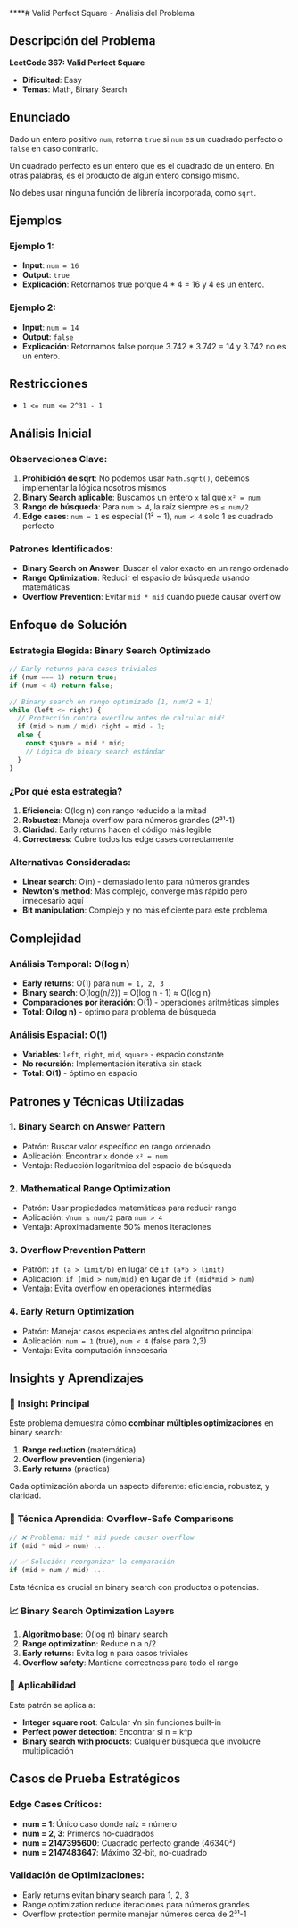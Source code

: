 \*\*\*\*# Valid Perfect Square - Análisis del Problema

## Descripción del Problema

**LeetCode 367: Valid Perfect Square**

- **Dificultad**: Easy
- **Temas**: Math, Binary Search

## Enunciado

Dado un entero positivo `num`, retorna `true` si `num` es un cuadrado perfecto o `false` en caso contrario.

Un cuadrado perfecto es un entero que es el cuadrado de un entero. En otras palabras, es el producto de algún entero consigo mismo.

No debes usar ninguna función de librería incorporada, como `sqrt`.

## Ejemplos

### Ejemplo 1:

- **Input**: `num = 16`
- **Output**: `true`
- **Explicación**: Retornamos true porque 4 \* 4 = 16 y 4 es un entero.

### Ejemplo 2:

- **Input**: `num = 14`
- **Output**: `false`
- **Explicación**: Retornamos false porque 3.742 \* 3.742 = 14 y 3.742 no es un entero.

## Restricciones

- `1 <= num <= 2^31 - 1`

## Análisis Inicial

### Observaciones Clave:

1. **Prohibición de sqrt**: No podemos usar `Math.sqrt()`, debemos implementar la lógica nosotros mismos
2. **Binary Search aplicable**: Buscamos un entero `x` tal que `x² = num`
3. **Rango de búsqueda**: Para `num > 4`, la raíz siempre es `≤ num/2`
4. **Edge cases**: `num = 1` es especial (1² = 1), `num < 4` solo 1 es cuadrado perfecto

### Patrones Identificados:

- **Binary Search on Answer**: Buscar el valor exacto en un rango ordenado
- **Range Optimization**: Reducir el espacio de búsqueda usando matemáticas
- **Overflow Prevention**: Evitar `mid * mid` cuando puede causar overflow

## Enfoque de Solución

### Estrategia Elegida: Binary Search Optimizado

```typescript
// Early returns para casos triviales
if (num === 1) return true;
if (num < 4) return false;

// Binary search en rango optimizado [1, num/2 + 1]
while (left <= right) {
  // Protección contra overflow antes de calcular mid²
  if (mid > num / mid) right = mid - 1;
  else {
    const square = mid * mid;
    // Lógica de binary search estándar
  }
}
```

### ¿Por qué esta estrategia?

1. **Eficiencia**: O(log n) con rango reducido a la mitad
2. **Robustez**: Maneja overflow para números grandes (2³¹-1)
3. **Claridad**: Early returns hacen el código más legible
4. **Correctness**: Cubre todos los edge cases correctamente

### Alternativas Consideradas:

- **Linear search**: O(n) - demasiado lento para números grandes
- **Newton's method**: Más complejo, converge más rápido pero innecesario aquí
- **Bit manipulation**: Complejo y no más eficiente para este problema

## Complejidad

### Análisis Temporal: O(log n)

- **Early returns**: O(1) para `num = 1, 2, 3`
- **Binary search**: O(log(n/2)) = O(log n - 1) ≈ O(log n)
- **Comparaciones por iteración**: O(1) - operaciones aritméticas simples
- **Total**: **O(log n)** - óptimo para problema de búsqueda

### Análisis Espacial: O(1)

- **Variables**: `left`, `right`, `mid`, `square` - espacio constante
- **No recursión**: Implementación iterativa sin stack
- **Total**: **O(1)** - óptimo en espacio

## Patrones y Técnicas Utilizadas

### 1. **Binary Search on Answer Pattern**

- Patrón: Buscar valor específico en rango ordenado
- Aplicación: Encontrar `x` donde `x² = num`
- Ventaja: Reducción logarítmica del espacio de búsqueda

### 2. **Mathematical Range Optimization**

- Patrón: Usar propiedades matemáticas para reducir rango
- Aplicación: `√num ≤ num/2` para `num > 4`
- Ventaja: Aproximadamente 50% menos iteraciones

### 3. **Overflow Prevention Pattern**

- Patrón: `if (a > limit/b)` en lugar de `if (a*b > limit)`
- Aplicación: `if (mid > num/mid)` en lugar de `if (mid*mid > num)`
- Ventaja: Evita overflow en operaciones intermedias

### 4. **Early Return Optimization**

- Patrón: Manejar casos especiales antes del algoritmo principal
- Aplicación: `num = 1` (true), `num < 4` (false para 2,3)
- Ventaja: Evita computación innecesaria

## Insights y Aprendizajes

### 🎯 **Insight Principal**

Este problema demuestra cómo **combinar múltiples optimizaciones** en binary search:

1. **Range reduction** (matemática)
2. **Overflow prevention** (ingeniería)
3. **Early returns** (práctica)

Cada optimización aborda un aspecto diferente: eficiencia, robustez, y claridad.

### 🔧 **Técnica Aprendida: Overflow-Safe Comparisons**

```typescript
// ❌ Problema: mid * mid puede causar overflow
if (mid * mid > num) ...

// ✅ Solución: reorganizar la comparación
if (mid > num / mid) ...
```

Esta técnica es crucial en binary search con productos o potencias.

### 📈 **Binary Search Optimization Layers**

1. **Algoritmo base**: O(log n) binary search
2. **Range optimization**: Reduce n a n/2
3. **Early returns**: Evita log n para casos triviales
4. **Overflow safety**: Mantiene correctness para todo el rango

### 🎯 **Aplicabilidad**

Este patrón se aplica a:

- **Integer square root**: Calcular √n sin funciones built-in
- **Perfect power detection**: Encontrar si n = k^p
- **Binary search with products**: Cualquier búsqueda que involucre multiplicación

## Casos de Prueba Estratégicos

### Edge Cases Críticos:

- **num = 1**: Único caso donde raíz = número
- **num = 2, 3**: Primeros no-cuadrados
- **num = 2147395600**: Cuadrado perfecto grande (46340²)
- **num = 2147483647**: Máximo 32-bit, no-cuadrado

### Validación de Optimizaciones:

- Early returns evitan binary search para 1, 2, 3
- Range optimization reduce iteraciones para números grandes
- Overflow protection permite manejar números cerca de 2³¹-1
